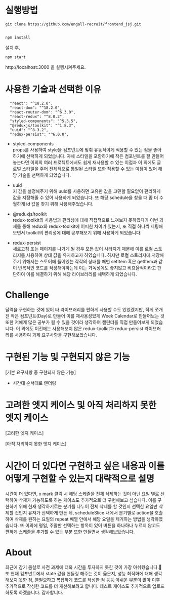 # 실행방법

```
git clone https://github.com/engall-recruit/frontend_jsj.git


npm install
```

설치 후,

```
npm start
```

http://localhost:3000 을 실행시켜주세요.

# 사용한 기술과 선택한 이유

```
  "react": "^18.2.0",
  "react-dom": "^18.2.0",
  "react-router-dom": "^6.3.0",
  "react-redux": "^8.0.2",
  "styled-components": "^5.3.5",
  "@reduxjs/toolkit": "^1.8.3",
  "uuid": "^8.3.2",
  "redux-persist": "^6.0.0",

```

- styled-components<br/>
  props를 사용하여 style을 컴포넌트에 맞춰 유동적이게 적용할 수 있는 점을 좋아하기에 선택하게 되었습니다. 자체 스타일을 포함하기에 작은 컴포넌트를 잘 만들어 놓는다면 이외의 여러 프로젝트에서도 쉽게 재사용할 수 있는 이점과 이 외에도 글로벌 스타일을 주어 전체적으로 통일된 스타일 또한 적용할 수 있는 이점이 있어 해당 기술을 선택하게 되었습니다.

- uuid<br/>
  키 값을 설정해주기 위해 uuid를 사용하면 고유한 값을 고민할 필요없이 편리하게 값을 지정해줄 수 있어 사용하게 되었습니다. 또 해당 schedule을 찾을 때 좀 더 수월하게 id 값을 찾기 위해 사용해주었습니다.

- @reduxjs/toolkit<br/>
  redux-toolkit의 사용법과 편리성에 대해 직접적으로 느껴보지 못하였다가 이번 과제를 통해 redux와 redux-toolkit에 어떠한 차이가 있는지, 또 직접 하나씩 세팅해보면서 toolkit의 편리성에 대해 공부해보기 위해 사용하게 되었습니다.

- redux-persist<br/>
  새로고침 또는 페이지를 나가게 될 경우 모든 값이 사라지기 때문에 이를 로컬 스토리지를 사용하여 상태 값을 유지하고자 하였습니다. 하지만 로컬 스토리지에 저장해주기 위해서는 스토어에 들어있는 각각의 상태를 매번 setItem 혹은 getItem과 같이 반복적인 코드를 작성해야하는데 이는 가독성에도 좋지않고 비효율적이라고 판단하여 이를 해결하기 위해 해당 라이브러리를 채택하게 되었습니다.

# Challenge

달력을 구현하는 것에 있어 타 라이브러리를 편하게 사용할 수도 있었겠지만, 작게 쪼개진 작은 컴포넌트(Day)로 만들어 이를 재사용성있게 Week Calendar로 만들어보는 것 또한 저에게 많은 공부가 될 수 있을 것이라 생각하여 캘린더를 직접 만들어보게 되었습니다.
이 외에도 이전에는 사용해보지 않은 redux-toolkit과 redux-persist 라이브러리를 사용하여 과제 요구사항을 구현해보았습니다.

# 구현된 기능 및 구현되지 않은 기능

[기본 요구사항 중 구현되지 않은 기능]

- 시간대 순서대로 렌더링

# 고려한 엣지 케이스 및 아직 처리하지 못한 엣지 케이스

[고려한 엣지 케이스]

[아직 처리하지 못한 엣지 케이스]

# 시간이 더 있다면 구현하고 싶은 내용과 이를 어떻게 구현할 수 있는지 대략적으로 설명

시간이 더 있다면, x mark 클릭 시 해당 스케줄을 전체 삭제하는 것이 아닌 요일 별로 선택하여 삭제가 가능하도록 하는 케이스도 추가적으로 더 구현해보고 싶습니다.
이를 구현하기 위해 현재 생각하기로는 분기를 나누어 전체 삭제를 할 것인지 선택한 요일만 삭제할 것인지 유저가 선택하게 만든 뒤, scheduleSlice 내에서 분기별로 action을 호출하여 삭제를 원하는 요일의 repeat 배열 안에서 해당 요일을 제거하는 방법을 생각하였습니다. 또 이외에 평일, 주말만 선택하는 항목이 있어 버튼을 하나하나 누르지 않고도 편하게 스케줄을 추가할 수 있는 부분 또한 만들면서 생각해보았습니다.

# About

최근에 감기 몸살로 사전 과제에 더욱 시간을 투자하지 못한 것이 가장 아쉬웠습니다.🥲
또 현재 컴포넌트에서 state 값을 핸들링 해주는 것이 옳은지, 성능 최적화에 대해 생각해보지 못한 점, 불필요하고 복잡하게 코드를 작성한 점 등등 아쉬운 부분이 많아 이후 추가적으로 작성한 코드를 더 개선해보려고 합니다. 테스트 케이스도 추가적으로 업로드하도록 하겠습니다. 감사합니다.
